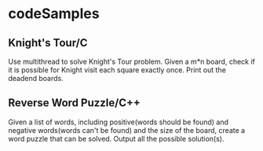 # codeSamples

## Knight's Tour/C

Use multithread to solve Knight's Tour problem. Given a m*n board, check if it is possible for Knight visit each square exactly once. Print out the deadend boards.

## Reverse Word Puzzle/C++

Given a list of words, including positive(words should be found) and negative words(words can't be found) and the size of the board, create a word puzzle that can be solved. Output all the possible solution(s).
